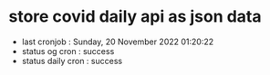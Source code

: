 # store covid daily api as json data

- last cronjob : Sunday, 20 November 2022 01:20:22
- status og cron : success
- status daily cron : success
      
      